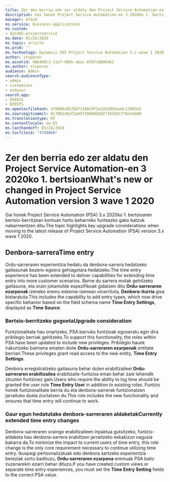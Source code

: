 ```yaml
---
title: Zer den berria edo zer aldatu den Project Service Automation-en 3.x 2020ko 1. bertsioan
description: Gai honek Project Service Automation-en 3 2020ko 1. bertsioan berria denari eta aldatu denari buruzko informazioa eskaintzen du.
manager: kfend
ms.service: business-applications
ms.custom:
- dyn365-projectservice
ms.date: 01/24/2020
ms.topic: article
ms.prod: ''
ms.technology: Dynamics 365 Project Service Automation 3.x wave 1 2020
author: stsporen
ms.assetid: 48b408c1-11e7-4005-abac-8fd7c0b064b1
ms.author: stsporen
audience: Admin
search.audienceType:
- admin
- customizer
- enduser
search.app:
- D365CE
- D365PS
ms.openlocfilehash: 478080c0570b71188c9f1e12b18b5aadc13903e5
ms.sourcegitcommit: 8c786230ef2a497280885b827162561776e2eb00
ms.translationtype: HT
ms.contentlocale: eu-ES
ms.lasthandoff: 03/24/2020
ms.locfileid: "3748860"
---
```

# <a name="whats-new-or-changed-in-project-service-automation-version-3-wave-1-2020"></a><span data-ttu-id="99756-103">Zer den berria edo zer aldatu den Project Service Automation-en 3 2020ko 1. bertsioan</span><span class="sxs-lookup"><span data-stu-id="99756-103">What's new or changed in Project Service Automation version 3 wave 1 2020</span></span>
<span data-ttu-id="99756-104">Gai honek Project Service Automation (PSA) 3.x 2020ko 1. bertsioaren bertsio-berritzean kontuan hartu beharreko funtsezko gako batzuk nabarmentzen ditu.</span><span class="sxs-lookup"><span data-stu-id="99756-104">The topic highlights key upgrade considerations when moving to the latest release of Project Service Automation (PSA) version 3.x wave 1 2020.</span></span>

## <a name="time-entry"></a><span data-ttu-id="99756-105">Denbora-sarrera</span><span class="sxs-lookup"><span data-stu-id="99756-105">Time entry</span></span>
<span data-ttu-id="99756-106">Ordu-sarreraren esperientzia hedatu da denbora-sarrera hedatzeko gaitasunak bezero-egoera gehiagotara hedatzeko.</span><span class="sxs-lookup"><span data-stu-id="99756-106">The time entry experience has been extended to deliver capabilities for extending time entry into more customer scenarios.</span></span> <span data-ttu-id="99756-107">Barne du sarrera motak gehitzeko gaitasuna, eta orain jokamolde espezifikoak gidatzen ditu **Ordu-sarreraren ezarpenak** izeneko eremu eskema-izenean oinarrituta, **Denbora-iturria** gisa bistaratuta.</span><span class="sxs-lookup"><span data-stu-id="99756-107">This includes the capability to add entry types, which now drive specific behavior based on the field schema name **Time Entry Settings**, displayed as **Time Source**.</span></span>

### <a name="upgrade-consideration"></a><span data-ttu-id="99756-108">Bertsio-berritzeko gogoeta</span><span class="sxs-lookup"><span data-stu-id="99756-108">Upgrade consideration</span></span>
<span data-ttu-id="99756-109">Funtzionalitate hau onartzeko, PSA barruko funtzioak eguneratu egin dira pribilegio berriak gehitzeko.</span><span class="sxs-lookup"><span data-stu-id="99756-109">To support this functionality, the roles within PSA have been updated to include new privileges.</span></span> <span data-ttu-id="99756-110">Pribilegio hauek irakurtzeko baimena ematen diote **Ordu-sarreraren ezarpenak** entitate berriari.</span><span class="sxs-lookup"><span data-stu-id="99756-110">These privileges grant read access to the new entity, **Time Entry Settings**.</span></span>

<span data-ttu-id="99756-111">Denbora erregistratzeko gaitasuna behar duten erabiltzaileei **Ordu-sarreraren erabiltzailea** erabiltzaile-funtzioa eman behar zaie lehendik zituzten funtzioez gain.</span><span class="sxs-lookup"><span data-stu-id="99756-111">Users who require the ability to log time should be granted the user role **Time Entry User** in addition to existing roles.</span></span> <span data-ttu-id="99756-112">Funtzio honek funtzionalitate berria du eta denbora-sarrerak funtzionatzen jarraituko duela ziurtatzen du.</span><span class="sxs-lookup"><span data-stu-id="99756-112">This role includes the new functionality and ensures that time entry will continue to work.</span></span>

### <a name="currently-extended-time-entry-changes"></a><span data-ttu-id="99756-113">Gaur egun hedatutako denbora-sarreraren aldaketak</span><span class="sxs-lookup"><span data-stu-id="99756-113">Currently extended time entry changes</span></span>
<span data-ttu-id="99756-114">Denbora-sarreraren oraingo erabiltzaileen inpaktua gutxitzeko, funtzio-aldaketa hau denbora-sarrera erabiltzen jarraitzeko eskakizun nagusia bakarra da.</span><span class="sxs-lookup"><span data-stu-id="99756-114">To minimize the impact to current users of time entry, this role change is the only core requirement necessary to continue utilizing time entry.</span></span> <span data-ttu-id="99756-115">Ikuspegi pertsonalizatuak edo denbora sartzeko esperientzia bereziak sortu badituzu, **Ordu-sarreraren ezarpena** eremuak PSA balio zuzenarekin ezarri behar dituzu.</span><span class="sxs-lookup"><span data-stu-id="99756-115">If you have created custom views or separate time entry experiences, you must set the **Time Entry Setting** fields to the correct PSA value.</span></span>
